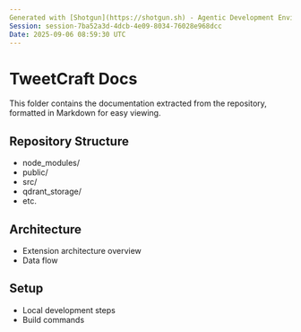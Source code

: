 ```yaml
---
Generated with [Shotgun](https://shotgun.sh) - Agentic Development Environment
Session: session-7ba52a3d-4dcb-4e09-8034-76028e968dcc
Date: 2025-09-06 08:59:30 UTC
---
```

# TweetCraft Docs

This folder contains the documentation extracted from the repository, formatted in Markdown for easy viewing.

## Repository Structure
- node_modules/
- public/
- src/
- qdrant_storage/
- etc.

## Architecture
- Extension architecture overview
- Data flow

## Setup
- Local development steps
- Build commands
